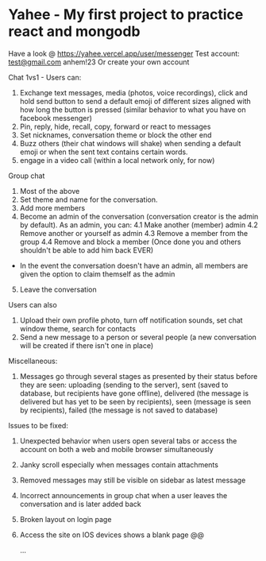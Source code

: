 # Yahee - My first project to practice react and mongodb

Have a look @ https://yahee.vercel.app/user/messenger
Test account:
test@gmail.com
anhem!23
Or create your own account

Chat 1vs1 - Users can:

1. Exchange text messages, media (photos, voice recordings), click and hold send button to send a default emoji of different sizes aligned with how long the button is pressed (similar behavior to what you have on facebook messenger)
2. Pin, reply, hide, recall, copy, forward or react to messages
3. Set nicknames, conversation theme or block the other end
4. Buzz others (their chat windows will shake) when sending a default emoji or when the sent text contains certain words.
5. engage in a video call (within a local network only, for now)

Group chat

1. Most of the above
2. Set theme and name for the conversation.
3. Add more members
4. Become an admin of the conversation (conversation creator is the admin by default).
   As an admin, you can:
   4.1 Make another (member) admin
   4.2 Remove another or yourself as admin
   4.3 Remove a member from the group
   4.4 Remove and block a member (Once done you and others shouldn't be able to add him back EVER)

- In the event the conversation doesn't have an admin, all members are given the option to claim themself as the admin

5. Leave the conversation

Users can also

1. Upload their own profile photo, turn off notification sounds, set chat window theme, search for contacts
2. Send a new message to a person or several people (a new conversation will be created if there isn't one in place)

Miscellaneous:

1. Messages go through several stages as presented by their status before they are seen: uploading (sending to the server), sent (saved to database, but recipients have gone offline), delivered (the message is delivered but has yet to be seen by recipients), seen (message is seen by recipients), failed (the message is not saved to database)

Issues to be fixed:

1. Unexpected behavior when users open several tabs or access the account on both a web and mobile browser simultaneously
2. Janky scroll especially when messages contain attachments
3. Removed messages may still be visible on sidebar as latest message
4. Incorrect announcements in group chat when a user leaves the conversation and is later added back
5. Broken layout on login page
6. Access the site on IOS devices shows a blank page @@

   ...
